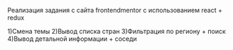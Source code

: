 Реализация задания с сайта frontendmentor с использованием react + redux

1)Смена темы
2)Вывод списка стран
3)Фильтрация по региону + поиск
4)Вывод детальной информации + соседи
